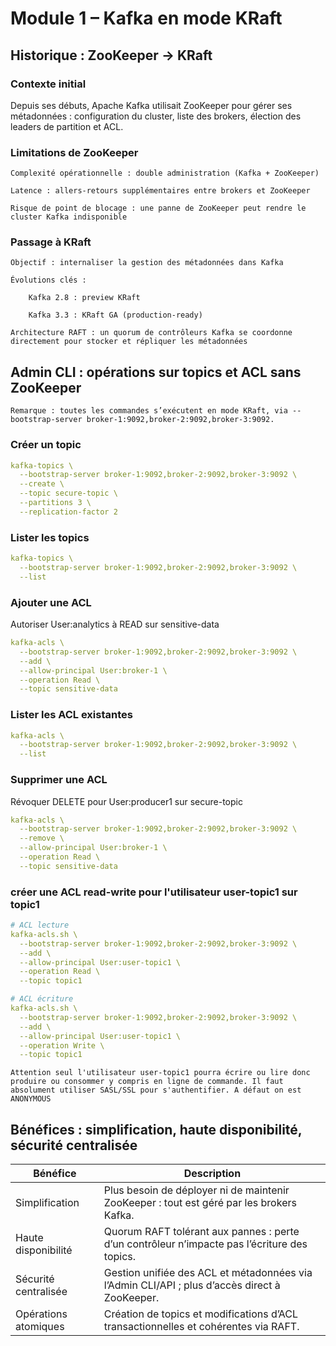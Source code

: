 # Module 1 – Kafka en mode KRaft


## Historique : ZooKeeper → KRaft

### Contexte initial

Depuis ses débuts, Apache Kafka utilisait ZooKeeper pour gérer ses métadonnées : configuration du cluster, liste des brokers, élection des leaders de partition et ACL.

### Limitations de ZooKeeper

    Complexité opérationnelle : double administration (Kafka + ZooKeeper)

    Latence : allers-retours supplémentaires entre brokers et ZooKeeper

    Risque de point de blocage : une panne de ZooKeeper peut rendre le cluster Kafka indisponible

### Passage à KRaft

    Objectif : internaliser la gestion des métadonnées dans Kafka

    Évolutions clés :

        Kafka 2.8 : preview KRaft

        Kafka 3.3 : KRaft GA (production-ready)

    Architecture RAFT : un quorum de contrôleurs Kafka se coordonne directement pour stocker et répliquer les métadonnées

## Admin CLI : opérations sur topics et ACL sans ZooKeeper

    Remarque : toutes les commandes s’exécutent en mode KRaft, via --bootstrap-server broker-1:9092,broker-2:9092,broker-3:9092.

### Créer un topic

```yaml
kafka-topics \
  --bootstrap-server broker-1:9092,broker-2:9092,broker-3:9092 \
  --create \
  --topic secure-topic \
  --partitions 3 \
  --replication-factor 2
```

### Lister les topics

```yaml
kafka-topics \
  --bootstrap-server broker-1:9092,broker-2:9092,broker-3:9092 \
  --list
```

### Ajouter une ACL

Autoriser User:analytics à READ sur sensitive-data


```yaml
kafka-acls \
  --bootstrap-server broker-1:9092,broker-2:9092,broker-3:9092 \
  --add \
  --allow-principal User:broker-1 \
  --operation Read \
  --topic sensitive-data
```

### Lister les ACL existantes

```yaml
kafka-acls \
  --bootstrap-server broker-1:9092,broker-2:9092,broker-3:9092 \
  --list
```

### Supprimer une ACL
Révoquer DELETE pour User:producer1 sur secure-topic

```yaml
kafka-acls \
  --bootstrap-server broker-1:9092,broker-2:9092,broker-3:9092 \
  --remove \
  --allow-principal User:broker-1 \
  --operation Read \
  --topic sensitive-data
```

### créer une ACL read-write pour l'utilisateur user-topic1 sur topic1

```yaml
# ACL lecture
kafka-acls.sh \
  --bootstrap-server broker-1:9092,broker-2:9092,broker-3:9092 \
  --add \
  --allow-principal User:user-topic1 \
  --operation Read \
  --topic topic1

# ACL écriture
kafka-acls.sh \
  --bootstrap-server broker-1:9092,broker-2:9092,broker-3:9092 \
  --add \
  --allow-principal User:user-topic1 \
  --operation Write \
  --topic topic1

```

    Attention seul l'utilisateur user-topic1 pourra écrire ou lire donc produire ou consommer y compris en ligne de commande. Il faut absolument utiliser SASL/SSL pour s'authentifier. A défaut on est ANONYMOUS


## Bénéfices : simplification, haute disponibilité, sécurité centralisée

| Bénéfice               | Description                                                                                              |
|------------------------|----------------------------------------------------------------------------------------------------------|
| Simplification         | Plus besoin de déployer ni de maintenir ZooKeeper : tout est géré par les brokers Kafka.                 |
| Haute disponibilité    | Quorum RAFT tolérant aux pannes : perte d’un contrôleur n’impacte pas l’écriture des topics.              |
| Sécurité centralisée   | Gestion unifiée des ACL et métadonnées via l’Admin CLI/API ; plus d’accès direct à ZooKeeper.            |
| Opérations atomiques   | Création de topics et modifications d’ACL transactionnelles et cohérentes via RAFT.                      |

